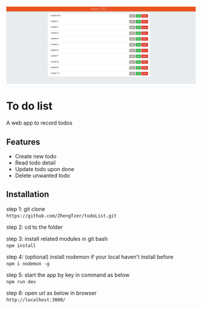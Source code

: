![landing page](https://raw.githubusercontent.com/ZhengTzer/todoList/master/public/img/todolist.png)

# To do list
A web app to record todos

## Features
- Create new todo  
- Read todo detail
- Update todo upon done 
- Delete unwanted todo

## Installation
step 1: git clone  
```https://github.com/ZhengTzer/todoList.git```  

step 2: cd to the folder  

step 3: install related modules in git bash  
```npm install```  

step 4: (optional) install nodemon if your local haven't install before  
```npm i nodemon -g```  

step 5: start the app by key in command as below  
```npm run dev```  

step 6: open url as below in browser  
```http://localhost:3000/```
